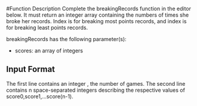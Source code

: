 #Function Description
Complete the breakingRecords function in the editor below. It must return an integer array containing the numbers of times she broke her records. Index  is for breaking most points records, and index  is for breaking least points records.

breakingRecords has the following parameter(s):
* scores: an array of integers
## Input Format

The first line contains an integer , the number of games. 
The second line contains n space-separated integers describing the respective values of score0,score1,...score(n-1).
